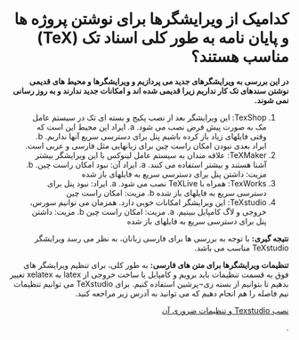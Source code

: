 <html dir="rtl" lang="ar">
<head>
<meta charset="utf-8">
</head>
<body dir="rtl"> 
  
 
 <p dir="rtl">
<b><h1>کدامیک از ویرایشگرها
 برای نوشتن پروژه ها و پایان نامه به طور کلی اسناد تک  
(TeX)
مناسب هستند؟
</h1></b></p>


<p dir="rtl">
<b>
در این بررسی به ویرایشگرهای جدید می پردازیم و ویرایشگرها و محیط های قدیمی نوشتن سندهای تک  کار نداریم زیرا قدیمی شده اند و امکانات جدید ندارند و به روز رسانی نمی شوند.
 </b></p> 

<p dir="rtl">
<ol>
  <li>	TexShop: این ویرایشگر بعد از نصب پکیج و بسته ای تک در سیستم عامل مک به صورت پیش فرض نصب می شود. 	
a.	ایراد این محیط این است که وقتی فایلهای زیاد باز کرده باشیم پنل برای دسترسی سریع آنها نداریم.
b.	ایراد بعدی نبودن امکان راست چین برای زبانهایی مثل فارسی و عربی است.
</li>
  
<li>	TeXMaker: علاقه مندان به سیستم عامل لینوکس با این ویرایشگر بیشتر آشنا هستند و بیشتر استفاده می کنند.
a.	ایراد آن: نبود امکان راست چین.
b.	مزیت: داشتن پنل برای دسترسی سریع به فایلهای باز شده
</li>

<li>	TexWorks: همراه با TeXLive نصب می شود.
a.	ایراد: نبود پنل برای دسترسی سریع به فایلهای باز شده
b.	مزیت: امکان راست چین
</li>

<li>	TeXstudio: این ویرایشگر امکانات خوبی دارد. همزمان می توانیم سورس، خروجی و لاگ کامپایل ببینیم.
a.	مزیت: امکان راست چین
b.	مزیت: داشتن پنل برای دسترسی سریع به فایلهای باز شده
</li>

</ol>
</p>

<p dir="rtl">
<b>نتیجه گیری:</b>
با توجه به بررسی ها برای فارسی زبانان، به نظر می رسد ویرایشگر TeXstudio مناسب می باشد.
</p>


<p dir="rtl">
<b>تنظیمات ویرایشگرها برای متن های فارسی:</b>
به طور کلی، برای تنظیم ویرایشگر های فوق به قسمت تنظیمات باید برویم و کامپایل یا ساخت خروجی از latex به xelatex تغییر بدهیم تا بتوانیم از بسته زی¬پرشین استفاده کنیم.
برای TeXstudio می توانیم تنظیمات نیم فاصله را هم انجام دهیم که می توانید به آدرس زیر مراجعه کنید.

<p dir="rtl">
<a href='https://virgool.io/@amesforush/%D8%AF%D8%B1%D8%B3-%DB%B7-%D9%86%D8%B5%D8%A8-texstudio-%D9%88-%D8%AA%D9%86%D8%B8%DB%8C%D9%85%D8%A7%D8%AA-%D8%B6%D8%B1%D9%88%D8%B1%DB%8C-%D8%A2%D9%86-o0cibwkgdnkb'>نصب Texstudio و تنظیمات ضروری آن</a>
</p>.

</body>
</html>
